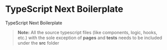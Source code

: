 # TypeScript Next Boilerplate

TypeScript Next Boilerplate

> **Note:** All the source typescript files (like components, logic, hooks, etc.) with the sole exception of **pages** and **tests** needs to be included under the **src** folder
